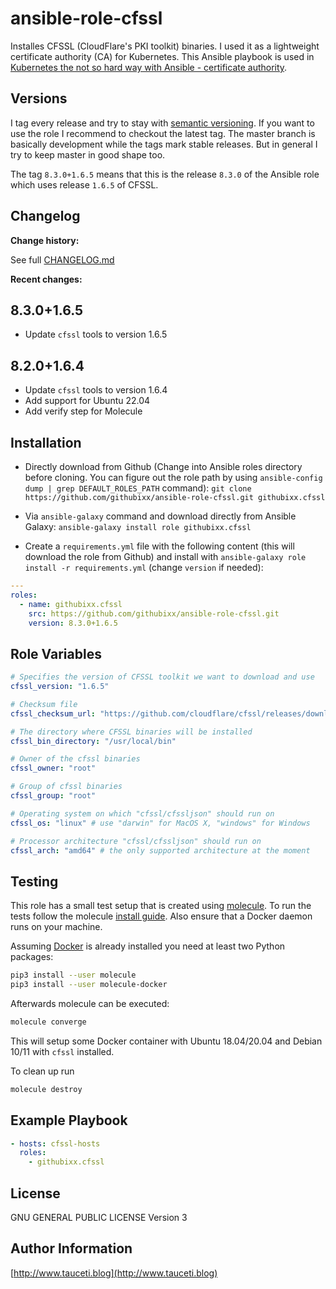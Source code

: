 # ansible-role-cfssl

Installes CFSSL (CloudFlare's PKI toolkit) binaries. I used it as a lightweight certificate authority (CA) for Kubernetes. This Ansible playbook is used in [Kubernetes the not so hard way with Ansible - certificate authority](https://www.tauceti.blog/posts/kubernetes-the-not-so-hard-way-with-ansible-certificate-authority/).

## Versions

I tag every release and try to stay with [semantic versioning](http://semver.org). If you want to use the role I recommend to checkout the latest tag. The master branch is basically development while the tags mark stable releases. But in general I try to keep master in good shape too.

The tag `8.3.0+1.6.5` means that this is the release `8.3.0` of the Ansible role which uses release `1.6.5` of CFSSL.

## Changelog

**Change history:**

See full [CHANGELOG.md](https://github.com/githubixx/ansible-role-cfssl/blob/master/CHANGELOG.md)

**Recent changes:**

## 8.3.0+1.6.5

- Update `cfssl` tools to version 1.6.5

## 8.2.0+1.6.4

- Update `cfssl` tools to version 1.6.4
- Add support for Ubuntu 22.04
- Add verify step for Molecule

## Installation

- Directly download from Github (Change into Ansible roles directory before cloning. You can figure out the role path by using `ansible-config dump | grep DEFAULT_ROLES_PATH` command):
`git clone https://github.com/githubixx/ansible-role-cfssl.git githubixx.cfssl`

- Via `ansible-galaxy` command and download directly from Ansible Galaxy:
`ansible-galaxy install role githubixx.cfssl`

- Create a `requirements.yml` file with the following content (this will download the role from Github) and install with
`ansible-galaxy role install -r requirements.yml` (change `version` if needed):

```yaml
---
roles:
  - name: githubixx.cfssl
    src: https://github.com/githubixx/ansible-role-cfssl.git
    version: 8.3.0+1.6.5
```

## Role Variables

```yaml
# Specifies the version of CFSSL toolkit we want to download and use
cfssl_version: "1.6.5"

# Checksum file
cfssl_checksum_url: "https://github.com/cloudflare/cfssl/releases/download/v{{ cfssl_version }}/cfssl_{{ cfssl_version }}_checksums.txt"

# The directory where CFSSL binaries will be installed
cfssl_bin_directory: "/usr/local/bin"

# Owner of the cfssl binaries
cfssl_owner: "root"

# Group of cfssl binaries
cfssl_group: "root"

# Operating system on which "cfssl/cfssljson" should run on
cfssl_os: "linux" # use "darwin" for MacOS X, "windows" for Windows

# Processor architecture "cfssl/cfssljson" should run on
cfssl_arch: "amd64" # the only supported architecture at the moment
```

## Testing

This role has a small test setup that is created using [molecule](https://github.com/ansible-community/molecule). To run the tests follow the molecule [install guide](https://molecule.readthedocs.io/en/latest/installation.html). Also ensure that a Docker daemon runs on your machine.

Assuming [Docker](https://www.docker.io) is already installed you need at least two Python packages:

```bash
pip3 install --user molecule
pip3 install --user molecule-docker
```

Afterwards molecule can be executed:

```bash
molecule converge
```

This will setup some Docker container with Ubuntu 18.04/20.04 and Debian 10/11 with `cfssl` installed.

To clean up run

```bash
molecule destroy
```

## Example Playbook

```yaml
- hosts: cfssl-hosts
  roles:
    - githubixx.cfssl
```

## License

GNU GENERAL PUBLIC LICENSE Version 3

## Author Information

[http://www.tauceti.blog](http://www.tauceti.blog)
